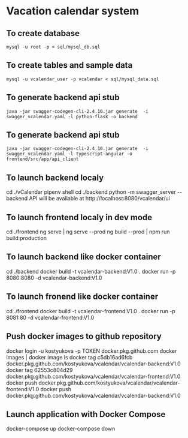 # Vacation calendar system

## To create database
```
mysql -u root -p < sql/mysql_db.sql
```

## To create tables and sample data
```
mysql -u vcalendar_user -p vcalendar < sql/mysql_data.sql
```
## To generate backend api stub
```
java -jar swagger-codegen-cli-2.4.10.jar generate  -i swagger_vcalendar.yaml -l python-flask -o backend
```

## To generate backend api stub
```
java -jar swagger-codegen-cli-2.4.10.jar generate  -i swagger_vcalendar.yaml -l typescript-angular -o frontend/src/app/api_client
```

## To launch backend localy
cd ./vCalendar
pipenv shell
cd ./backend 
python -m swagger_server
-- backend API will be available at http://localhost:8080/vcalendar/ui

## To launch frontend localy in dev mode
cd ./frontend
ng serve | ng serve --prod
ng build --prod | npm run build:production

## To launch backend like docker container
cd ./backend
docker build -t vcalendar-backend:V1.0 .
docker run -p 8080:8080 -d vcalendar-backend:V1.0

## To launch fronend like docker container
cd ./frontend
docker build -t vcalendar-frontend:V1.0 .
docker run -p 8081:80 -d vcalendar-frontend:V1.0

## Push docker images to github repository
docker login -u kostyukova -p TOKEN docker.pkg.github.com
docker images | docker image ls
docker tag c5db16ad6fcb docker.pkg.github.com/kostyukova/vcalendar/vcalendar-backend:V1.0
docker tag 62553c804d29 docker.pkg.github.com/kostyukova/vcalendar/vcalendar-frontend:V1.0
docker push docker.pkg.github.com/kostyukova/vcalendar/vcalendar-frontend:V1.0
docker push docker.pkg.github.com/kostyukova/vcalendar/vcalendar-backend:V1.0

## Launch application with Docker Compose
docker-compose up
docker-compose down 